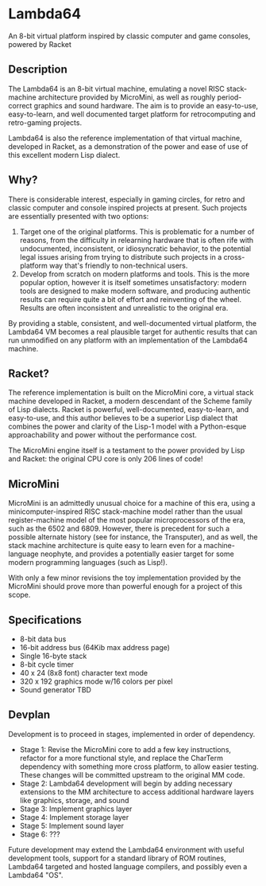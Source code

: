 Lambda64
========

An 8-bit virtual platform inspired by classic computer and game consoles, powered by Racket

Description
-----------

The Lambda64 is an 8-bit virtual machine, emulating a novel RISC stack-machine architecture provided by MicroMini, as well as roughly period-correct graphics and sound hardware. The aim is to provide an easy-to-use, easy-to-learn, and well documented target platform for retrocomputing and retro-gaming projects.

Lambda64 is also the reference implementation of that virtual machine, developed in Racket, as a demonstration of the power and ease of use of this excellent modern Lisp dialect.


Why?
----

There is considerable interest, especially in gaming circles, for retro and classic computer and console inspired projects at present. Such projects are essentially presented with two options:

1. Target one of the original platforms. This is problematic for a number of reasons, from the difficulty in relearning hardware that is often rife with undocumented, inconsistent, or idiosyncratic behavior, to the potential legal issues arising from trying to distribute such projects in a cross-platform way that's friendly to non-technical users.
2. Develop from scratch on modern platforms and tools. This is the more popular option, however it is itself sometimes unsatisfactory: modern tools are designed to make modern software, and producing authentic results can require quite a bit of effort and reinventing of the wheel. Results are often inconsistent and unrealistic to the original era.

By providing a stable, consistent, and well-documented virtual platform, the Lambda64 VM becomes a real plausible target for authentic results that can run unmodified on any platform with an implementation of the Lambda64 machine.

Racket?
-------

The reference implementation is built on the MicroMini core, a virtual stack machine developed in Racket, a modern descendant of the Scheme family of Lisp dialects. Racket is powerful, well-documented, easy-to-learn, and easy-to-use, and this author believes to be a superior Lisp dialect that combines the power and clarity of the Lisp-1 model with a Python-esque approachability and power without the performance cost.

The MicroMini engine itself is a testament to the power provided by Lisp and Racket: the original CPU core is only 206  lines of code! 

MicroMini
---------

MicroMini is an admittedly unusual choice for a machine of this era, using a minicomputer-inspired RISC stack-machine model rather than the usual register-machine model of the most popular microprocessors of the era, such as the 6502 and 6809. However, there is precedent for such a possible alternate history (see for instance, the Transputer), and as well, the stack machine architecture is quite easy to learn even for a machine-language neophyte, and provides a potentially easier target for some modern programming languages (such as Lisp!).

With only a few minor revisions the toy implementation provided by the MicroMini should prove more than powerful enough for a project of this scope. 

Specifications
--------------

* 8-bit data bus
* 16-bit address bus (64Kib max address page)
* Single 16-byte stack
* 8-bit cycle timer
* 40 x 24 (8x8 font) character text mode
* 320 x 192 graphics mode w/16 colors per pixel
* Sound generator TBD

Devplan
-------

Development is to proceed in stages, implemented in order of dependency.

* Stage 1: Revise the MicroMini core to add a few key instructions, refactor for a more functional style, and replace the CharTerm dependency with something more cross platform, to allow easier testing. These changes will be committed upstream to the original MM code.
* Stage 2: Lambda64 development will begin by adding necessary extensions to the MM architecture to access additional hardware layers like graphics, storage, and sound
* Stage 3: Implement graphics layer
* Stage 4: Implement storage layer
* Stage 5: Implement sound layer
* Stage 6: ???

Future development may extend the Lambda64 environment with useful development tools, support for a standard library of ROM routines, Lambda64 targeted and hosted language compilers, and possibly even a Lambda64 "OS". 
